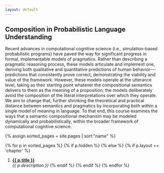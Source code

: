 ```yaml
---
layout: default
---
```


## Composition in Probabilistic Language Understanding

Recent advances in computational cognitive science (i.e., simulation-based probabilistic programs) have paved the way for significant progress in formal, implementable models of pragmatics. Rather than describing a pragmatic reasoning process, these models articulate and implement one, deriving both qualitative and quantitative predictions of human behavior---predictions that consistently prove correct, demonstrating the viability and value of the framework. However, these models operate at the utterance level, taking as their starting point whatever the compositional semantics delivers to them as the meaning of a proposition; the models deliberately avoid the composition of the literal interpretations over which they operate. We aim to change that, further shrinking the theoretical and practical distance between semantics and pragmatics by incorporating both within a single model of meaning in language. To that end, this course examines the ways that a semantic compositional mechanism may be modeled dynamically and probabilistically, within the broader framework of computational cognitive science.

{% assign sorted_pages = site.pages | sort:"name" %}

{% for p in sorted_pages %}
    {% if p.hidden %}
    {% else %}
        {% if p.layout == 'chapter' %}
1. **<a class="chapter-link" href="{{ site.baseurl }}{{ p.url }}">{{ p.title }}</a>**<br>
        <em>{{ p.description }}</em>
        {% endif %}
    {% endif %}
{% endfor %}
